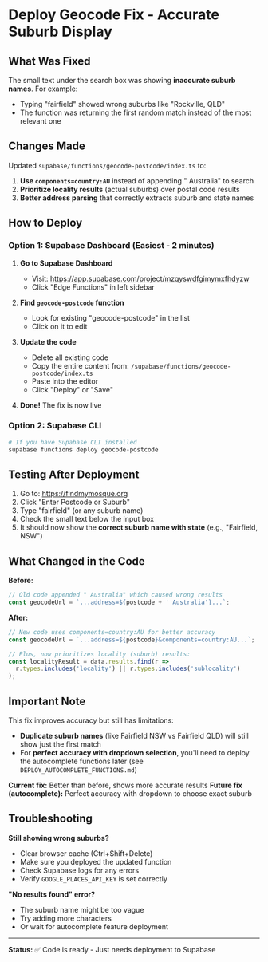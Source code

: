 # Deploy Geocode Fix - Accurate Suburb Display

## What Was Fixed

The small text under the search box was showing **inaccurate suburb names**. For example:
- Typing "fairfield" showed wrong suburbs like "Rockville, QLD"
- The function was returning the first random match instead of the most relevant one

## Changes Made

Updated `supabase/functions/geocode-postcode/index.ts` to:
1. **Use `components=country:AU`** instead of appending " Australia" to search
2. **Prioritize locality results** (actual suburbs) over postal code results
3. **Better address parsing** that correctly extracts suburb and state names

## How to Deploy

### Option 1: Supabase Dashboard (Easiest - 2 minutes)

1. **Go to Supabase Dashboard**
   - Visit: https://app.supabase.com/project/mzqyswdfgimymxfhdyzw
   - Click "Edge Functions" in left sidebar

2. **Find `geocode-postcode` function**
   - Look for existing "geocode-postcode" in the list
   - Click on it to edit

3. **Update the code**
   - Delete all existing code
   - Copy the entire content from: `/supabase/functions/geocode-postcode/index.ts`
   - Paste into the editor
   - Click "Deploy" or "Save"

4. **Done!** The fix is now live

### Option 2: Supabase CLI

```bash
# If you have Supabase CLI installed
supabase functions deploy geocode-postcode
```

## Testing After Deployment

1. Go to: https://findmymosque.org
2. Click "Enter Postcode or Suburb"
3. Type "fairfield" (or any suburb name)
4. Check the small text below the input box
5. It should now show the **correct suburb name with state** (e.g., "Fairfield, NSW")

## What Changed in the Code

**Before:**
```typescript
// Old code appended " Australia" which caused wrong results
const geocodeUrl = `...address=${postcode + ' Australia'}...`;
```

**After:**
```typescript
// New code uses components=country:AU for better accuracy
const geocodeUrl = `...address=${postcode}&components=country:AU...`;

// Plus, now prioritizes locality (suburb) results:
const localityResult = data.results.find(r =>
  r.types.includes('locality') || r.types.includes('sublocality')
);
```

## Important Note

This fix improves accuracy but still has limitations:
- **Duplicate suburb names** (like Fairfield NSW vs Fairfield QLD) will still show just the first match
- For **perfect accuracy with dropdown selection**, you'll need to deploy the autocomplete functions later (see `DEPLOY_AUTOCOMPLETE_FUNCTIONS.md`)

**Current fix:** Better than before, shows more accurate results
**Future fix (autocomplete):** Perfect accuracy with dropdown to choose exact suburb

## Troubleshooting

**Still showing wrong suburbs?**
- Clear browser cache (Ctrl+Shift+Delete)
- Make sure you deployed the updated function
- Check Supabase logs for any errors
- Verify `GOOGLE_PLACES_API_KEY` is set correctly

**"No results found" error?**
- The suburb name might be too vague
- Try adding more characters
- Or wait for autocomplete feature deployment

---

**Status:** ✅ Code is ready - Just needs deployment to Supabase
